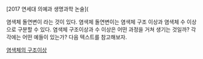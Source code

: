 [2017 연세대 의예과 생명과학 논술](


염색체 돌연변이 라는 것이 있다. 염색체 돌연변이는 염색체 구조 이상과 염색체 수 이상으로 구분할 수 있다. 
염색체 구조이상과 수 이상은 어떤 과정을 거쳐 생기는 것일까? 
각각에는 어떤 예들이 있는가? 
다음 텍스트를 참고해보자. 

[염색체의 구조이상](http://study.zum.com/book/13676)





